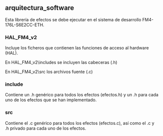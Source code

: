## arquitectura_software

Esta librería de efectos se debe ejecutar en el sistema de desarrollo FM4-176L-S6E2CC-ETH.

### HAL_FM4_v2

Incluye los ficheros que contienen las funciones de acceso al hardware (HAL).
 
En HAL_FM4_v2\includes se incluyen las cabeceras (.h)

En HAL_FM4_v2\src los archivos fuente (.c)

### include
Contiene un .h genérico para todos los efectos (efectos.h) y un .h para cada uno de los efectos que se han implementado. 

### src
Contiene el .c genérico para todos los efectos (efectos.c), así como el .c y .h privado para cada uno de los efectos.
